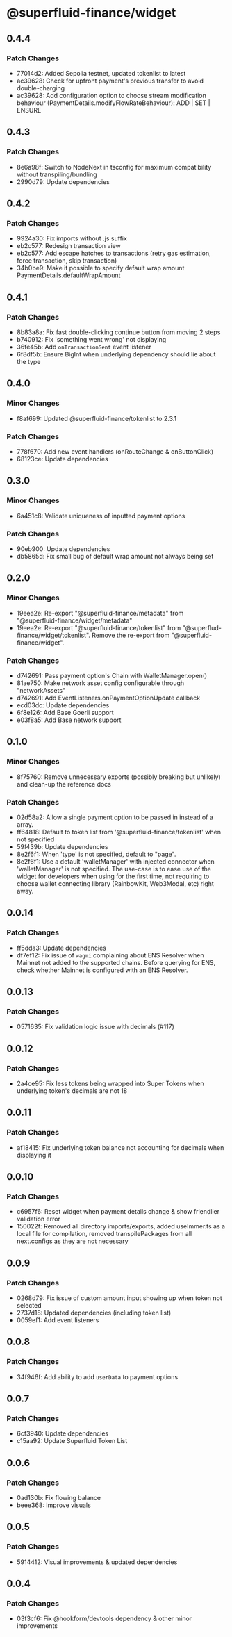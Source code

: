 # @superfluid-finance/widget

## 0.4.4

### Patch Changes

- 77014d2: Added Sepolia testnet, updated tokenlist to latest
- ac39628: Check for upfront payment's previous transfer to avoid double-charging
- ac39628: Add configuration option to choose stream modification behaviour (PaymentDetails.modifyFlowRateBehaviour): ADD | SET | ENSURE

## 0.4.3

### Patch Changes

- 8e6a98f: Switch to NodeNext in tsconfig for maximum compatibility without transpiling/bundling
- 2990d79: Update dependencies

## 0.4.2

### Patch Changes

- 9924a30: Fix imports without .js suffix
- eb2c577: Redesign transaction view
- eb2c577: Add escape hatches to transactions (retry gas estimation, force transaction, skip transaction)
- 34b0be9: Make it possible to specify default wrap amount PaymentDetails.defaultWrapAmount

## 0.4.1

### Patch Changes

- 8b83a8a: Fix fast double-clicking continue button from moving 2 steps
- b740912: Fix 'something went wrong' not displaying
- 36fe45b: Add `onTransactionSent` event listener
- 6f8df5b: Ensure BigInt when underlying dependency should lie about the type

## 0.4.0

### Minor Changes

- f8af699: Updated @superfluid-finance/tokenlist to 2.3.1

### Patch Changes

- 778f670: Add new event handlers (onRouteChange & onButtonClick)
- 68123ce: Update dependencies

## 0.3.0

### Minor Changes

- 6a451c8: Validate uniqueness of inputted payment options

### Patch Changes

- 90eb900: Update dependencies
- db5865d: Fix small bug of default wrap amount not always being set

## 0.2.0

### Minor Changes

- 19eea2e: Re-export "@superfluid-finance/metadata" from "@superfluid-finance/widget/metadata"
- 19eea2e: Re-export "@superfluid-finance/tokenlist" from "@superflud-finance/widget/tokenlist". Remove the re-export from "@superfluid-finance/widget".

### Patch Changes

- d742691: Pass payment option's Chain with WalletManager.open()
- 81ae750: Make network asset config configurable through "networkAssets"
- d742691: Add EventListeners.onPaymentOptionUpdate callback
- ecd03dc: Update dependencies
- 6f8e126: Add Base Goerli support
- e03f8a5: Add Base network support

## 0.1.0

### Minor Changes

- 8f75760: Remove unnecessary exports (possibly breaking but unlikely) and clean-up the reference docs

### Patch Changes

- 02d58a2: Allow a single payment option to be passed in instead of a array.
- ff64818: Default to token list from '@superfluid-finance/tokenlist' when not specified
- 59f439b: Update dependencies
- 8e2f6f1: When 'type' is not specified, default to "page".
- 8e2f6f1: Use a default 'walletManager' with injected connector when 'walletManager' is not specified. The use-case is to ease use of the widget for developers when using for the first time, not requiring to choose wallet connecting library (RainbowKit, Web3Modal, etc) right away.

## 0.0.14

### Patch Changes

- ff5dda3: Update dependencies
- df7ef12: Fix issue of `wagmi` complaining about ENS Resolver when Mainnet not added to the supported chains. Before querying for ENS, check whether Mainnet is configured with an ENS Resolver.

## 0.0.13

### Patch Changes

- 0571635: Fix validation logic issue with decimals (#117)

## 0.0.12

### Patch Changes

- 2a4ce95: Fix less tokens being wrapped into Super Tokens when underlying token's decimals are not 18

## 0.0.11

### Patch Changes

- af18415: Fix underlying token balance not accounting for decimals when displaying it

## 0.0.10

### Patch Changes

- c6957f6: Reset widget when payment details change & show friendlier validation error
- 150022f: Removed all directory imports/exports, added useImmer.ts as a local file for compilation, removed transpilePackages from all next.configs as they are not necessary

## 0.0.9

### Patch Changes

- 0268d79: Fix issue of custom amount input showing up when token not selected
- 2737d18: Updated dependencies (including token list)
- 0059ef1: Add event listeners

## 0.0.8

### Patch Changes

- 34f946f: Add ability to add `userData` to payment options

## 0.0.7

### Patch Changes

- 6cf3940: Update dependencies
- c15aa92: Update Superfluid Token List

## 0.0.6

### Patch Changes

- 0ad130b: Fix flowing balance
- beee368: Improve visuals

## 0.0.5

### Patch Changes

- 5914412: Visual improvements & updated dependencies

## 0.0.4

### Patch Changes

- 03f3cf6: Fix @hookform/devtools dependency & other minor improvements
